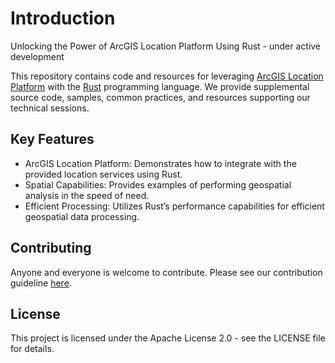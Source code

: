 # Introduction
Unlocking the Power of ArcGIS Location Platform Using Rust - under active development

This repository contains code and resources for leveraging [ArcGIS Location Platform](https://location.arcgis.com/) with the [Rust](https://www.rust-lang.org/) programming language. We provide supplemental source code, samples, common practices, and resources supporting our technical sessions.

## Key Features
- ArcGIS Location Platform: Demonstrates how to integrate with the provided location services using Rust.
- Spatial Capabilities: Provides examples of performing geospatial analysis in the speed of need.
- Efficient Processing: Utilizes Rust’s performance capabilities for efficient geospatial data processing.

## Contributing
Anyone and everyone is welcome to contribute. Please see our contribution guideline [here](https://github.com/esri/contributing).

## License
This project is licensed under the Apache License 2.0 - see the LICENSE file for details.